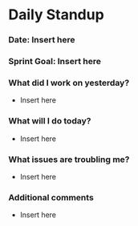 # Daily Standup

### Date: Insert here

### Sprint Goal: Insert here

### What did I work on yesterday?

-   Insert here

### What will I do today?

-   Insert here

### What issues are troubling me?

-   Insert here

### Additional comments

-   Insert here
